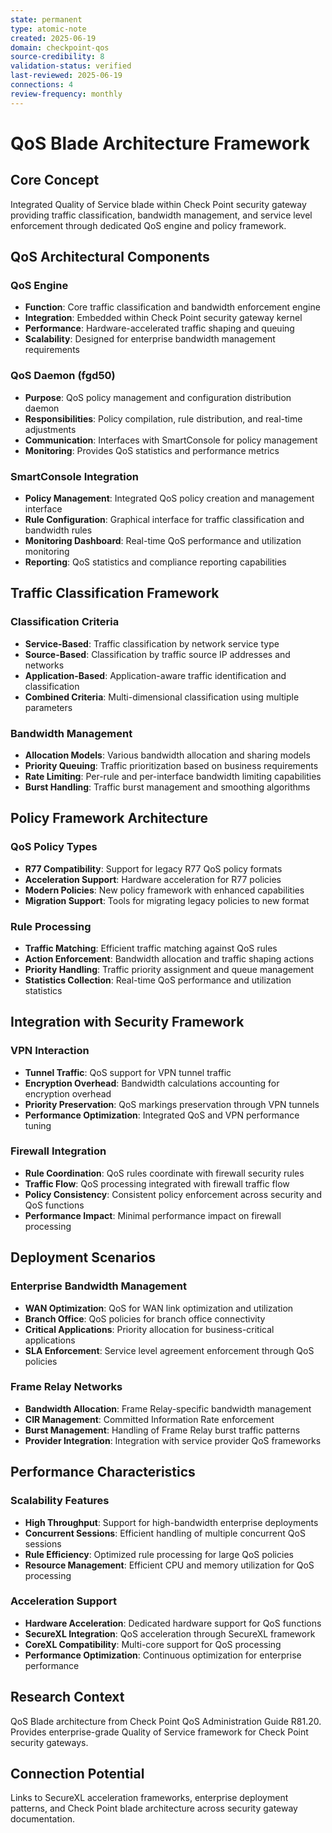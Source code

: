 ```yaml
---
state: permanent
type: atomic-note
created: 2025-06-19
domain: checkpoint-qos
source-credibility: 8
validation-status: verified
last-reviewed: 2025-06-19
connections: 4
review-frequency: monthly
---
```


# QoS Blade Architecture Framework

## Core Concept

Integrated Quality of Service blade within Check Point security gateway providing traffic classification, bandwidth management, and service level enforcement through dedicated QoS engine and policy framework.

## QoS Architectural Components

### QoS Engine
- **Function**: Core traffic classification and bandwidth enforcement engine
- **Integration**: Embedded within Check Point security gateway kernel
- **Performance**: Hardware-accelerated traffic shaping and queuing
- **Scalability**: Designed for enterprise bandwidth management requirements

### QoS Daemon (fgd50)
- **Purpose**: QoS policy management and configuration distribution daemon
- **Responsibilities**: Policy compilation, rule distribution, and real-time adjustments
- **Communication**: Interfaces with SmartConsole for policy management
- **Monitoring**: Provides QoS statistics and performance metrics

### SmartConsole Integration
- **Policy Management**: Integrated QoS policy creation and management interface
- **Rule Configuration**: Graphical interface for traffic classification and bandwidth rules
- **Monitoring Dashboard**: Real-time QoS performance and utilization monitoring
- **Reporting**: QoS statistics and compliance reporting capabilities

## Traffic Classification Framework

### Classification Criteria
- **Service-Based**: Traffic classification by network service type
- **Source-Based**: Classification by traffic source IP addresses and networks
- **Application-Based**: Application-aware traffic identification and classification
- **Combined Criteria**: Multi-dimensional classification using multiple parameters

### Bandwidth Management
- **Allocation Models**: Various bandwidth allocation and sharing models
- **Priority Queuing**: Traffic prioritization based on business requirements
- **Rate Limiting**: Per-rule and per-interface bandwidth limiting capabilities
- **Burst Handling**: Traffic burst management and smoothing algorithms

## Policy Framework Architecture

### QoS Policy Types
- **R77 Compatibility**: Support for legacy R77 QoS policy formats
- **Acceleration Support**: Hardware acceleration for R77 policies
- **Modern Policies**: New policy framework with enhanced capabilities
- **Migration Support**: Tools for migrating legacy policies to new format

### Rule Processing
- **Traffic Matching**: Efficient traffic matching against QoS rules
- **Action Enforcement**: Bandwidth allocation and traffic shaping actions
- **Priority Handling**: Traffic priority assignment and queue management
- **Statistics Collection**: Real-time QoS performance and utilization statistics

## Integration with Security Framework

### VPN Interaction
- **Tunnel Traffic**: QoS support for VPN tunnel traffic
- **Encryption Overhead**: Bandwidth calculations accounting for encryption overhead
- **Priority Preservation**: QoS markings preservation through VPN tunnels
- **Performance Optimization**: Integrated QoS and VPN performance tuning

### Firewall Integration
- **Rule Coordination**: QoS rules coordinate with firewall security rules
- **Traffic Flow**: QoS processing integrated with firewall traffic flow
- **Policy Consistency**: Consistent policy enforcement across security and QoS functions
- **Performance Impact**: Minimal performance impact on firewall processing

## Deployment Scenarios

### Enterprise Bandwidth Management
- **WAN Optimization**: QoS for WAN link optimization and utilization
- **Branch Office**: QoS policies for branch office connectivity
- **Critical Applications**: Priority allocation for business-critical applications
- **SLA Enforcement**: Service level agreement enforcement through QoS policies

### Frame Relay Networks
- **Bandwidth Allocation**: Frame Relay-specific bandwidth management
- **CIR Management**: Committed Information Rate enforcement
- **Burst Management**: Handling of Frame Relay burst traffic patterns
- **Provider Integration**: Integration with service provider QoS frameworks

## Performance Characteristics

### Scalability Features
- **High Throughput**: Support for high-bandwidth enterprise deployments
- **Concurrent Sessions**: Efficient handling of multiple concurrent QoS sessions
- **Rule Efficiency**: Optimized rule processing for large QoS policies
- **Resource Management**: Efficient CPU and memory utilization for QoS processing

### Acceleration Support
- **Hardware Acceleration**: Dedicated hardware support for QoS functions
- **SecureXL Integration**: QoS acceleration through SecureXL framework
- **CoreXL Compatibility**: Multi-core support for QoS processing
- **Performance Optimization**: Continuous optimization for enterprise performance

## Research Context

QoS Blade architecture from Check Point QoS Administration Guide R81.20. Provides enterprise-grade Quality of Service framework for Check Point security gateways.

## Connection Potential

Links to SecureXL acceleration frameworks, enterprise deployment patterns, and Check Point blade architecture across security gateway documentation.